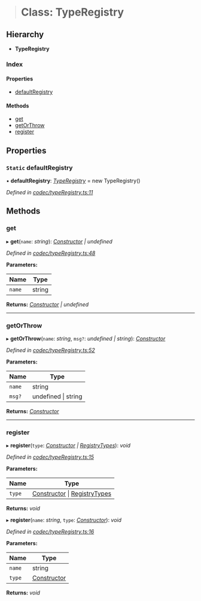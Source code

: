 > # Class: TypeRegistry

## Hierarchy

* **TypeRegistry**

### Index

#### Properties

* [defaultRegistry](_codec_typeregistry_.typeregistry.md#static-defaultregistry)

#### Methods

* [get](_codec_typeregistry_.typeregistry.md#get)
* [getOrThrow](_codec_typeregistry_.typeregistry.md#getorthrow)
* [register](_codec_typeregistry_.typeregistry.md#register)

## Properties

### `Static` defaultRegistry

▪ **defaultRegistry**: *[TypeRegistry](_codec_typeregistry_.typeregistry.md)* =  new TypeRegistry()

*Defined in [codec/typeRegistry.ts:11](https://github.com/polkadot-js/api/blob/917168a/packages/types/src/codec/typeRegistry.ts#L11)*

## Methods

###  get

▸ **get**(`name`: *string*): *[Constructor](../interfaces/_types_.constructor.md) | undefined*

*Defined in [codec/typeRegistry.ts:48](https://github.com/polkadot-js/api/blob/917168a/packages/types/src/codec/typeRegistry.ts#L48)*

**Parameters:**

Name | Type |
------ | ------ |
`name` | string |

**Returns:** *[Constructor](../interfaces/_types_.constructor.md) | undefined*

___

###  getOrThrow

▸ **getOrThrow**(`name`: *string*, `msg?`: *undefined | string*): *[Constructor](../interfaces/_types_.constructor.md)*

*Defined in [codec/typeRegistry.ts:52](https://github.com/polkadot-js/api/blob/917168a/packages/types/src/codec/typeRegistry.ts#L52)*

**Parameters:**

Name | Type |
------ | ------ |
`name` | string |
`msg?` | undefined \| string |

**Returns:** *[Constructor](../interfaces/_types_.constructor.md)*

___

###  register

▸ **register**(`type`: *[Constructor](../interfaces/_types_.constructor.md) | [RegistryTypes](../modules/_types_.md#registrytypes)*): *void*

*Defined in [codec/typeRegistry.ts:15](https://github.com/polkadot-js/api/blob/917168a/packages/types/src/codec/typeRegistry.ts#L15)*

**Parameters:**

Name | Type |
------ | ------ |
`type` | [Constructor](../interfaces/_types_.constructor.md) \| [RegistryTypes](../modules/_types_.md#registrytypes) |

**Returns:** *void*

▸ **register**(`name`: *string*, `type`: *[Constructor](../interfaces/_types_.constructor.md)*): *void*

*Defined in [codec/typeRegistry.ts:16](https://github.com/polkadot-js/api/blob/917168a/packages/types/src/codec/typeRegistry.ts#L16)*

**Parameters:**

Name | Type |
------ | ------ |
`name` | string |
`type` | [Constructor](../interfaces/_types_.constructor.md) |

**Returns:** *void*
